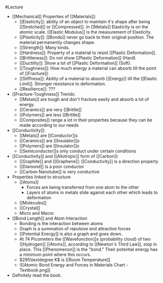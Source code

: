 #Lecture
- [[Mechanical]] Properties of [[Materials]]:
	- [[Elasticity]]: ability of an object to maintain it's shape after being [[Stretched]] or [[Compressed]]. In [[Metals]] Elasticity is on the atomic scale. [[Elastic Modulus]] is the measurement of Elasticity. 
	- [[Plasticity]]: [[Bonds]] never go back to their original position. The material permanently changes shape.
	- [[Strength]]: Many kinds.
	- [[Hardness]]: Property of a material to resist [[Plastic Deformation]].
	- [[Brittleness]]: Do not show [[Plastic Deformation]] (Hard).
	- [[Ductility]]: Show a lot of [[Plastic Deformation]] (Soft).
	- [[Toughness]]: How much energy a material can absorb till the point of [[Fracture]].
	- [[Stiffness]]: Ability of a material to absorb [[Energy]] till the [[Elastic Limit]]. Stronger resistance to deformation.
	- [[Resilience]]: ???
- [[Fracture-Toughness]] Trends:
	- [[Metals]] are tough and don't fracture easily and absorb a lot of energy.
	- [[Ceramics]] are very [[Brittle]] 
	- [[Polymers]] are less [[Brittle]]
	- [[Composites]] range a lot in their properties because they can be made according to our needs
- [[Conductivity]]:
	- [[Metals]] are [[Conductor]]s
	- [[Ceramics]] are [[Insulator]]s
	- [[Polymers]] are [[Insulator]]s
	- [[Semiconductor]]s only conduct under certain conditions
- [[Conductivity]] and [[Allotropic]] form of [[Carbon]]:
	- [[Graphite]] and [[Graphene]]: [[Conductivity]] is a direction property
	- [[Diamond]] is a poor conductor 
	- [[Carbon Nanotube]] is very conductive
- Properties linked to structure
	- [[Atoms]]
		- Forces are being transferred from one atom to the other
		- Layers of atoms in metals slide against each other which leads to deformation
	- [[Molecules]]
	- [[Crystal]]
	- Micro and Macro
- [[Bond Length]] and Atom Interaction
	- Bonding is the interaction between atoms
	- Graph is a summation of repulsive and attractive forces
	- [[Potential Energy]] is also a graph and goes down.
	- At 74 Picometers the [[Wavefunction]]s (probability cloud) of two [[Hydrogen]] [[Atoms]], according to [[Newton's Third Law]], stop in place. This [[Phenomenon]] is the "bond." Their potential energy has a minimum point where this occurs.
	- $295\textdegree K$ is [[Room Temperature]]
	- ![[Atomic Bond Energy and Forces in Materials Chart - Textbook.png]]
- Definitely read the book.